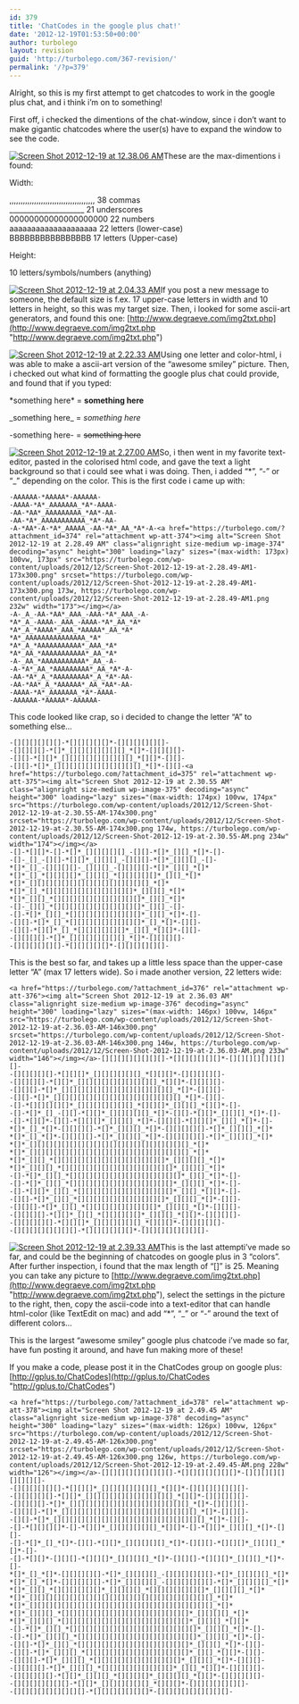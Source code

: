 ```yaml
---
id: 379
title: 'ChatCodes in the google plus chat!'
date: '2012-12-19T01:53:50+00:00'
author: turbolego
layout: revision
guid: 'http://turbolego.com/367-revision/'
permalink: '/?p=379'
---
```


Alright, so this is my first attempt to get chatcodes to work in the google plus chat, and i think i’m on to something!

First off, i checked the dimentions of the chat-window, since i don’t want to make gigantic chatcodes where the user(s) have to expand the window to see the code.

[![Screen Shot 2012-12-19 at 12.38.06 AM](https://turbolego.com/wp-content/uploads/2012/12/Screen-Shot-2012-12-19-at-12.38.06-AM-170x300.png)](https://turbolego.com/?attachment_id=368)These are the max-dimentions i found:

Width:

,,,,,,,,,,,,,,,,,,,,,,,,,,,,,,,,,,,,,, 38 commas  
\_\_\_\_\_\_\_\_\_\_\_\_\_\_\_\_\_\_\_\_\_ 21 underscores  
00000000000000000000 22 numbers  
aaaaaaaaaaaaaaaaaaaa 22 letters (lower-case)  
BBBBBBBBBBBBBBBB 17 letters (Upper-case)

Height:

10 letters/symbols/numbers (anything)

[![Screen Shot 2012-12-19 at 2.04.33 AM](https://turbolego.com/wp-content/uploads/2012/12/Screen-Shot-2012-12-19-at-2.04.33-AM-300x159.png)](https://turbolego.com/?attachment_id=369)If you post a new message to someone, the default size is f.ex. 17 upper-case letters in width and 10 letters in height, so this was my target size. Then, i looked for some ascii-art generators, and found this one: [http://www.degraeve.com/img2txt.php](http://www.degraeve.com/img2txt.php "http://www.degraeve.com/img2txt.php")

[![Screen Shot 2012-12-19 at 2.22.33 AM](https://turbolego.com/wp-content/uploads/2012/12/Screen-Shot-2012-12-19-at-2.22.33-AM1-300x246.png)](https://turbolego.com/?attachment_id=371)Using one letter and color-html, i was able to make a ascii-art version of the “awesome smiley” picture. Then, i checked out what kind of formatting the google plus chat could provide, and found that if you typed:

\*something here\* = **something here**

\_something here\_ = *something here*

-something here- = <del>something here</del>

[![Screen Shot 2012-12-19 at 2.27.00 AM](https://turbolego.com/wp-content/uploads/2012/12/Screen-Shot-2012-12-19-at-2.27.00-AM-300x220.png)](https://turbolego.com/?attachment_id=372)So, i then went in my favorite text-editor, pasted in the colorised html code, and gave the text a light background so that i could see what i was doing. Then, i added “\*”, “-” or “\_” depending on the color. This is the first code i came up with:

```
-AAAAAA-*AAAAA*-AAAAAA-
-AAAA-*A*_AAAAAAA_*A*-AAAA-
-AA-*AA*_AAAAAAAAA_*AA*-AA-
-AA-*A*_AAAAAAAAAAA_*A*-AA-
-A-*AA*-A-*A*_AAAAA_-AA-*A*_AA_*A*-A-<a href="https://turbolego.com/?attachment_id=374" rel="attachment wp-att-374"><img alt="Screen Shot 2012-12-19 at 2.28.49 AM" class="alignright size-medium wp-image-374" decoding="async" height="300" loading="lazy" sizes="(max-width: 173px) 100vw, 173px" src="https://turbolego.com/wp-content/uploads/2012/12/Screen-Shot-2012-12-19-at-2.28.49-AM1-173x300.png" srcset="https://turbolego.com/wp-content/uploads/2012/12/Screen-Shot-2012-12-19-at-2.28.49-AM1-173x300.png 173w, https://turbolego.com/wp-content/uploads/2012/12/Screen-Shot-2012-12-19-at-2.28.49-AM1.png 232w" width="173"></img></a>
-A-_A_-AA-*AA*_AAA_-AAA-*A*_AAA_-A-
*A*_A_-AAAA-_AAA_-AAAA-*A*_AA_*A*
*A*_A_*AAAA*_AAA_*AAAAA*_AA_*A*
*A*_AAAAAAAAAAAAAAA_*A*
*A*_A_*AAAAAAAAAAA*_AAA_*A*
*A*_AA_*AAAAAAAAAAA*_AA_*A*
-A-_AA_*AAAAAAAAAAA*_AA_-A-
-A-*A*_AA_*AAAAAAAAA*_AA_*A*-A-
-AA-*A*_A_*AAAAAAAAA*_A_*A*-AA-
-AA-*AA*_A_*AAAAAA*_AA_*AA*-AA-
-AAAA-*A*_AAAAAAA_*A*-AAAA-
-AAAAAA-*AAAAA*-AAAAAA-
```

This code looked like crap, so i decided to change the letter “A” to something else…

```
-[][][][][][]-*[][][][][]*-[][][][][][]-
-[][][][]-*[]*_[][][][][][][]_*[]*-[][][][]-
-[][]-*[][]*_[][][][][][][][][]_*[][]*-[][]-
-[][]-*[]*_[][][][][][][][][][][]_*[]*-[][]-<a href="https://turbolego.com/?attachment_id=375" rel="attachment wp-att-375"><img alt="Screen Shot 2012-12-19 at 2.30.55 AM" class="alignright size-medium wp-image-375" decoding="async" height="300" loading="lazy" sizes="(max-width: 174px) 100vw, 174px" src="https://turbolego.com/wp-content/uploads/2012/12/Screen-Shot-2012-12-19-at-2.30.55-AM-174x300.png" srcset="https://turbolego.com/wp-content/uploads/2012/12/Screen-Shot-2012-12-19-at-2.30.55-AM-174x300.png 174w, https://turbolego.com/wp-content/uploads/2012/12/Screen-Shot-2012-12-19-at-2.30.55-AM.png 234w" width="174"></img></a>
-[]-*[][]*-[]-*[]*_[][][][][]_-[][]-*[]*_[][]_*[]*-[]-
-[]-_[]_-[][]-*[][]*_[][][]_-[][][]-*[]*_[][][]_-[]-
*[]*_[]_-[][][][]-_[][][]_-[][][][]-*[]*_[][]_*[]*
*[]*_[]_*[][][][]*_[][][]_*[][][][][]*_[][]_*[]*
*[]*_[][][][][][][][][][][][][][][]_*[]*
*[]*_[]_*[][][][][][][][][][][]*_[][][]_*[]*
*[]*_[][]_*[][][][][][][][][][][]*_[][]_*[]*
-[]-_[][]_*[][][][][][][][][][][]*_[][]_-[]-
-[]-*[]*_[][]_*[][][][][][][][][]*_[][]_*[]*-[]-
-[][]-*[]*_[]_*[][][][][][][][][]*_[]_*[]*-[][]-
-[][]-*[][]*_[]_*[][][][][][]*_[][]_*[][]*-[][]-
-[][][][]-*[]*_[][][][][][][]_*[]*-[][][][]-
-[][][][][][]-*[][][][][]*-[][][][][][]-
```

This is the best so far, and takes up a little less space than the upper-case letter “A” (max 17 letters wide). So i made another version, 22 letters wide:

```
<a href="https://turbolego.com/?attachment_id=376" rel="attachment wp-att-376"><img alt="Screen Shot 2012-12-19 at 2.36.03 AM" class="alignright size-medium wp-image-376" decoding="async" height="300" loading="lazy" sizes="(max-width: 146px) 100vw, 146px" src="https://turbolego.com/wp-content/uploads/2012/12/Screen-Shot-2012-12-19-at-2.36.03-AM-146x300.png" srcset="https://turbolego.com/wp-content/uploads/2012/12/Screen-Shot-2012-12-19-at-2.36.03-AM-146x300.png 146w, https://turbolego.com/wp-content/uploads/2012/12/Screen-Shot-2012-12-19-at-2.36.03-AM.png 233w" width="146"></img></a>-[][][][][][][][]-*[][][][][][]*-[][][][][][][][]-
-[][][][][]-*[][][]*_[][][][][][]_*[][][]*-[][][][][]-
-[][][][]-*[][]*_[][][][][][][][][][]_*[][]*-[][][][]-
-[][][]-*[]*_[][][][][][][][][][][][][][]_*[]*-[][][]-
-[][]-*[]*_[][][][][][][][][][][][][][][][]_*[]*-[][]-
-[]-*[][][][][]*_[][][][][][][]_*[][][]*_[][][]_*[][]*-[]-
-[]-*[]*_[]_-[][]-*[][]*_[][][][][]_*[]*-[][]-*[][]*_[][][]_*[]*-[]-
-[]-*[][]*-[][]-*[][][]*_[][][]_*[]*-[][][]-*[][][]*_[][]_*[]*-[]-
*[]*_[]_*[]*-[][][][]-*[]*_[][][]_*[]*-[][][][][]-*[]*_[][][]_*[]*
*[]*_[]_*[]*-[][][][]-*[]*_[][][]_*[]*-[][][][][]-*[]*_[][][]_*[]*
*[]*_[][][][][][][][][][][][][][][][][][][][]_*[]*
*[]*_[][][][][][][][][][][][][][][][][][][][]_*[]*
*[]*_[][]_*[][][][][][][][][][][][][][]*_[][][][]_*[]*
*[]*_[][][]_*[][][][][][][][][][][][][][]*_[][][]_*[]*
-[]-*[]*_[][]_*[][][][][][][][][][][][][][]*_[][]_*[]*-[]-
-[]-*[]*_[][]_*[][][][][][][][][][][][][]*_[][][]_*[]*-[]-
-[]-*[][]*_[][]_*[][][][][][][][][][][][]*_[][]_*[][]*-[]-
-[][]-*[]*_[][]_*[][][][][][][][][][][]*_[][][]_*[]*-[][]-
-[][][]-*[]*_[][]_*[][][][][][][][][]*_[][][]_*[]*-[][][]-
-[][][][]-*[][]*_[][]_*[][][][][]*_[][][]_*[][]*-[][][][]-
-[][][][][]-*[][][]*_[][][][][][]_*[][][]*-[][][][][]-
-[][][][][][][][]-*[][][][][][]*-[][][][][][][][]-
```

[![Screen Shot 2012-12-19 at 2.39.33 AM](https://turbolego.com/wp-content/uploads/2012/12/Screen-Shot-2012-12-19-at-2.39.33-AM-300x131.png)](https://turbolego.com/?attachment_id=377)This is the last attempti’ve made so far, and could be the beginning of chatcodes on google plus in 3 “colors”. After further inspection, i found that the max length of “\[\]” is 25. Meaning you can take any picture to [http://www.degraeve.com/img2txt.php](http://www.degraeve.com/img2txt.php "http://www.degraeve.com/img2txt.php"), select the settings in the picture to the right, then, copy the ascii-code into a text-editor that can handle html-color (like TextEdit on mac) and add “\*”, “\_” or “-” around the text of different colors…

This is the largest “awesome smiley” google plus chatcode i’ve made so far, have fun posting it around, and have fun making more of these!

If you make a code, please post it in the ChatCodes group on google plus: [http://gplus.to/ChatCodes](http://gplus.to/ChatCodes "http://gplus.to/ChatCodes")

```
<a href="https://turbolego.com/?attachment_id=378" rel="attachment wp-att-378"><img alt="Screen Shot 2012-12-19 at 2.49.45 AM" class="alignright size-medium wp-image-378" decoding="async" height="300" loading="lazy" sizes="(max-width: 126px) 100vw, 126px" src="https://turbolego.com/wp-content/uploads/2012/12/Screen-Shot-2012-12-19-at-2.49.45-AM-126x300.png" srcset="https://turbolego.com/wp-content/uploads/2012/12/Screen-Shot-2012-12-19-at-2.49.45-AM-126x300.png 126w, https://turbolego.com/wp-content/uploads/2012/12/Screen-Shot-2012-12-19-at-2.49.45-AM.png 228w" width="126"></img></a>-[][][][][][][][][]-*[][][][][][][]*-[][][][][][][][][]-
-[][][][][][]-*[][][]*_[][][][][][][]_*[][]*-[][][][][][][]-
-[][][][][]-*[][]*_[][][][][][][][][][][]_*[][]*-[][][][][]-
-[][][][]-*[]*_[][][][][][][][][][][][][][][]_*[]*-[][][][]-
-[][][]-*[]*_[][][][][][][][][][][][][][][][][]_*[]*-[][][]-
-[][]-*[]*_[][][][][][][][][][][][][][][][][][][]_*[]*-[][]-
-[]-*[][][][]*-[]-*[][]*_[][][][][][]_*[][]*-[]-*[][]*_[][][]_*[]*-[][]-
-[]-*[]*_[]_*[]*-[][]-*[][]*_[][][][][]_*[]*-[][][]-*[][][]*_[][][]_*[]*-[]-
-[]-*[][]*-[][][]-*[][][]*_[][][][]_*[]*-[][][]-*[][][]*_[][][]_*[]*-[]-
*[]*_[]_*[]*-[][][][][]-*[]*_[][][][]_-[][][][][][]-*[]*_[][][][]_*[]*
*[]*_[]_*[]*-[][][][][]-*[]*_[][][][]_-[][][][][][]-*[]*_[][][][]_*[]*
*[]*_[][]_*[][][][][][]*_[][][][]_*[][][][][][][]*_[][][][]_*[]*
*[]*_[][][][][][][][][][][][][][][][][][][][][][][]_*[]*
*[]*_[][][][][][][][][][][][][][][][][][][][][][][]_*[]*
*[]*_[][][]_*[][][][][][][][][][][][][][][][]*_[][][][]_*[]*
*[]*_[][][]_*[][][][][][][][][][][][][][][][]*_[][][]_*[][]*
-[]-*[]*_[][]_*[][][][][][][][][][][][][][][][]*_[][][]_*[]*-[]-
-[]-*[]*_[][][]_*[][][][][][][][][][][][][][][]*_[][][]_*[]*-[]-
-[][]-*[]*_[][]_*[][][][][][][][][][][][][][]*_[][][]_*[]*-[][]-
-[][]-*[]*_[][][]_*[][][][][][][][][][][][][]*_[][]_*[][]*-[][]-
-[][][]-*[]*_[][][]_*[][][][][][][][][][][]*_[][][]_*[]*-[][][]-
-[][][][]-*[]*_[][][]_*[][][][][][][][][]*_[][]_*[][]*-[][][][]-
-[][][][][]-*[][]*_[][][]_*[][][][]*_[][][][]_*[][]*-[][][][][]-
-[][][][][][][]-*[][]*_[][][][][][]_*[][][]*-[][][][][][][]-
-[][][][][][][][][]-*[][][][][][][]*-[][][][][][][][][]-
```